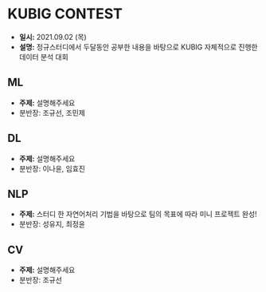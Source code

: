 # KUBIG CONTEST
- **일시:** 2021.09.02 (목)
- **설명:** 정규스터디에서 두달동안 공부한 내용을 바탕으로 KUBIG 자체적으로 진행한 데이터 분석 대회

## ML
- **주제:** 설명해주세요
- 분반장: 조규선, 조민제

## DL
- **주제:** 설명해주세요
- 분반장: 이나윤, 임효진

## NLP
- **주제:** 스터디 한 자연어처리 기법을 바탕으로 팀의 목표에 따라 미니 프로젝트 완성!
- 분반장: 성유지, 최정윤

## CV
- **주제:** 설명해주세요
- 분반장: 조규선
